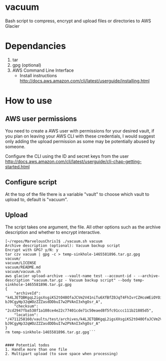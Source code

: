 # vacuum
Bash script to compress, encrypt and upload files or directories to AWS Glacier

# Dependancies

1. tar
2. gpg (optional)
3. AWS Command Line Interface
   - Install instructions http://docs.aws.amazon.com/cli/latest/userguide/installing.html

# How to use

## AWS user permissions

You need to create a AWS user with permissions for your desired vault, if you plan on leaving your AWS CLI with these credentials, I would suggest only adding the upload permission as some may be potentially abused by someone.

Configure the CLI using the ID and secret keys from the user  http://docs.aws.amazon.com/cli/latest/userguide/cli-chap-getting-started.html

## Configure script

At the top of the file there is a variable "vault" to choose which vault to upload to, default is "vacuum".

## Upload

The script takes one argument, the file. All other options such as the archive description and whether to encrypt interactive.
```
[~/repos/MarvelousChris]$ ./vacuum.sh vacuum
Archive description (optional): Vacuum backup script
Encrypt with GPG? y/N: y
tar czv vacuum | gpg -c > temp-sinkhole-1465581896.tar.gz.gpg
vacuum/
vacuum/LICENSE
vacuum/README.md
vacuum/vacuum.sh
aws glacier upload-archive --vault-name test --account-id - --archive-description "vacuum.tar.gz - Vacuum backup script" --body temp-sinkhole-1465581896.tar.gz.gpg
{
    "archiveId": "k4LJETQBKgqL2igsXsgiKS2tO40OfaJCVm2V41niTu6XfBfZ0JqT4FhIvrCZHcoWEiOYOirSsw2Mt1og8_G3sEOwhaA84E1MU-bJ9CgyHp32qWOzZZZasdDDbuI7w2PVAnI3xhgOsr_A", 
    "checksum": "2cd2947fba538f1a108ce4e22c77401cde71c50eaed8f5fc91ccc111b21885d5", 
    "location": "/4711258160/vaults/test/archives/k4LJETQBKgqL2igsXXsgiKS2tO40OfaJCVm2V41niTu6XfBfZ0JqT4FhIvrCZHcoWEiOYOirSsw2Mt1og8_G3sEOwhaA84E1MU-bJ9CgyHp32qWOzZZZasdDDbuI7w2PVAnI3xhgOsr_A"
}
rm temp-sinkhole-1465581896.tar.gz.gpg```


#### Potential todos
1. Handle more than one file
2. Multipart upload (to save space when processing)


